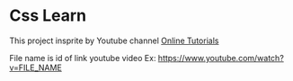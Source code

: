 # Css Learn

This project insprite by Youtube channel [Online Tutorials](https://www.youtube.com/@OnlineTutorialsYT)

File name is id of link youtube video
Ex: https://www.youtube.com/watch?v=FILE_NAME
